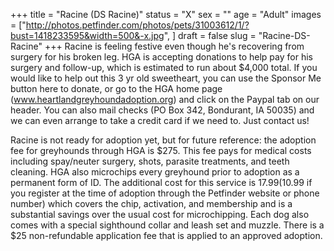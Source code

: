 +++
title = "Racine (DS Racine)"
status = "X"
sex = ""
age = "Adult"
images = ["http://photos.petfinder.com/photos/pets/31003612/1/?bust=1418233595&width=500&-x.jpg",
]
draft = false
slug = "Racine-DS-Racine"
+++
Racine is feeling festive even though he's recovering from surgery for his broken leg. HGA is accepting donations to help pay for his surgery and follow-up, which is estimated to run about $4,000 total. If you would like to help out this 3 yr old sweetheart, you can use the Sponsor Me button here to donate, or go to the HGA home page (www.heartlandgreyhoundadoption.org) and click on the Paypal tab on our header. You can also mail checks (PO Box 342, Bondurant, IA 50035) and we can even arrange to take a credit card if we need to. Just contact us!

Racine is not ready for adoption yet, but for future reference: the adoption fee for greyhounds through HGA is $275. This fee pays for medical costs including spay/neuter surgery, shots, parasite treatments, and teeth cleaning. HGA also microchips every greyhound prior to adoption as a permanent form of ID. The additional cost for this service is $17.99 ($10.99 if you register at the time of adoption through the Petfinder website or phone number) which covers the chip, activation, and membership and is a substantial savings over the usual cost for microchipping. Each dog also comes with a special sighthound collar and leash set and muzzle. There is a $25 non-refundable application fee that is applied to an approved adoption.
